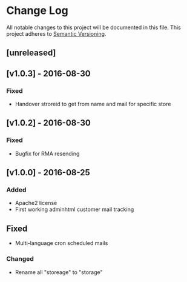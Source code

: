# Change Log
All notable changes to this project will be documented in this file.
This project adheres to [Semantic Versioning](http://semver.org/).

## [unreleased]

## [v1.0.3] - 2016-08-30
### Fixed
- Handover stroreid to get from name and mail for specific store

## [v1.0.2] - 2016-08-30
### Fixed
- Bugfix for RMA resending

## [v1.0.0] - 2016-08-25

### Added
- Apache2 license
- First working adminhtml customer mail tracking

## Fixed
- Multi-language cron scheduled mails

### Changed
- Rename all "storeage" to "storage"
